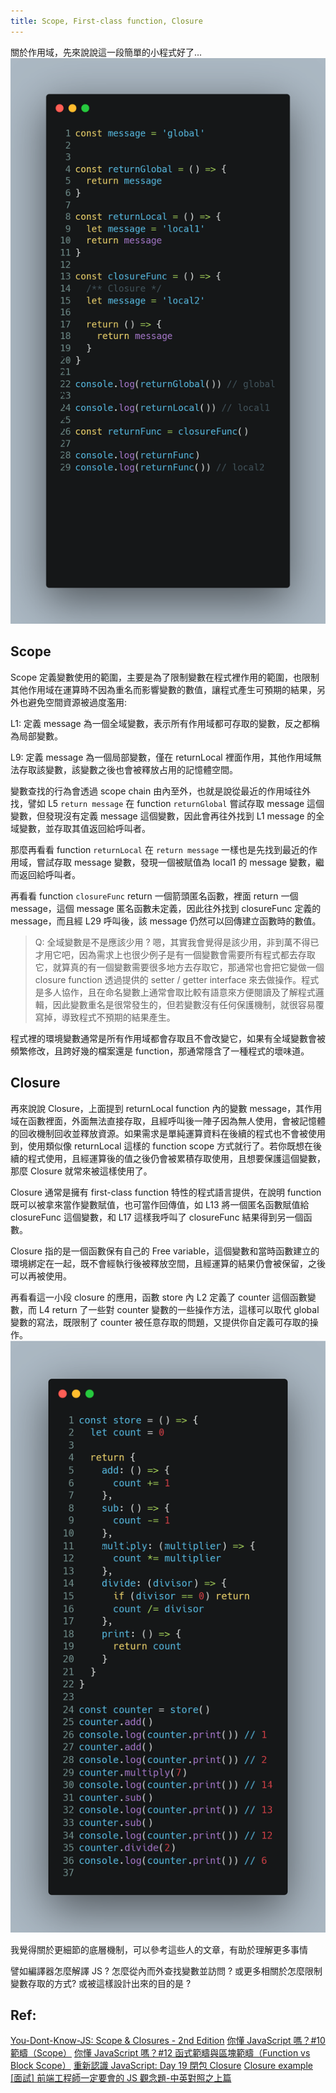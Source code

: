 ```yaml
---
title: Scope, First-class function, Closure
---
```


關於作用域，先來說說這一段簡單的小程式好了...
![](/images/20221204/js-scope.png)

## Scope
Scope 定義變數使用的範圍，主要是為了限制變數在程式裡作用的範圍，也限制其他作用域在運算時不因為重名而影響變數的數值，讓程式產生可預期的結果，另外也避免空間資源被過度濫用:

L1: 定義 message 為一個全域變數，表示所有作用域都可存取的變數，反之都稱為局部變數。

L9: 定義 message 為一個局部變數，僅在 returnLocal 裡面作用，其他作用域無法存取該變數，該變數之後也會被釋放占用的記憶體空間。

變數查找的行為會透過 scope chain 由內至外，也就是說從最近的作用域往外找，譬如 L5 `return message` 在 function `returnGlobal` 嘗試存取 message 這個變數，但發現沒有定義 message 這個變數，因此會再往外找到 L1 message 的全域變數，並存取其值返回給呼叫者。

那麼再看看 function `returnLocal` 在 `return message` 一樣也是先找到最近的作用域，嘗試存取 message 變數，發現一個被賦值為 local1 的 message 變數，繼而返回給呼叫者。

再看看 function `closureFunc` return 一個箭頭匿名函數，裡面 return 一個 message，這個 message 匿名函數未定義，因此往外找到 closureFunc 定義的 message，而且經 L29 呼叫後，該 message 仍然可以回傳建立函數時的數值。

> Q: 全域變數是不是應該少用 ?
嗯，其實我會覺得是該少用，非到萬不得已才用它吧，因為需求上也很少例子是有一個變數會需要所有程式都去存取它，就算真的有一個變數需要很多地方去存取它，那通常也會把它變做一個 closure function 透過提供的 setter / getter interface 來去做操作。程式是多人協作，且在命名變數上通常會取比較有語意來方便閱讀及了解程式邏輯，因此變數重名是很常發生的，但若變數沒有任何保護機制，就很容易覆寫掉，導致程式不預期的結果產生。

程式裡的環境變數通常是所有作用域都會存取且不會改變它，如果有全域變數會被頻繁修改，且跨好幾的檔案還是 function，那通常隱含了一種程式的壞味道。

## Closure

再來說說 Closure，上面提到 returnLocal function 內的變數 message，其作用域在函數裡面，外面無法直接存取，且經呼叫後一陣子因為無人使用，會被記憶體的回收機制回收並釋放資源。如果需求是單純運算資料在後續的程式也不會被使用到，使用類似像 returnLocal 這樣的 function scope 方式就行了。若你既想在後續的程式使用，且經運算後的值之後仍會被累積存取使用，且想要保護這個變數，那麼 Closure 就常來被這樣使用了。

Closure 通常是擁有 first-class function 特性的程式語言提供，在說明 function 既可以被拿來當作變數賦值，也可當作回傳值，如 L13 將一個匿名函數賦值給 closureFunc 這個變數，和 L17 這樣我呼叫了 closureFunc 結果得到另一個函數。

Closure 指的是一個函數保有自己的 Free variable，這個變數和當時函數建立的環境綁定在一起，既不會經執行後被釋放空間，且經運算的結果仍會被保留，之後可以再被使用。

再看看這一小段 closure 的應用，函數 store 內 L2 定義了 counter 這個函數變數，而 L4 return 了一些對 counter 變數的一些操作方法，這樣可以取代 global 變數的寫法，既限制了 counter 被任意存取的問題，又提供你自定義可存取的操作。
![](/images/20221204/closure.png)

我覺得關於更細節的底層機制，可以參考這些人的文章，有助於理解更多事情

譬如編譯器怎麼解譯 JS ? 怎麼從內而外查找變數並訪問 ? 或更多相關於怎麼限制變數存取的方式?
或被這樣設計出來的目的是 ?

## Ref:
[You-Dont-Know-JS: Scope & Closures - 2nd Edition](https://github.com/getify/You-Dont-Know-JS/blob/2nd-ed/scope-closures/ch1.md)
[你懂 JavaScript 嗎？#10 範疇（Scope）](https://www.cythilya.tw/2018/10/17/what-is-scope/)
[你懂 JavaScript 嗎？#12 函式範疇與區塊範疇（Function vs Block Scope）](https://www.cythilya.tw/2018/10/19/function-vs-block-scope/)
[重新認識 JavaScript: Day 19 閉包 Closure](https://ithelp.ithome.com.tw/articles/10193009)
[Closure example](https://openhome.cc/zh-tw/javascript/function/closure/)
[[面試] 前端工程師一定要會的 JS 觀念題-中英對照之上篇](https://medium.com/starbugs/%E9%9D%A2%E8%A9%A6-%E5%89%8D%E7%AB%AF%E5%B7%A5%E7%A8%8B%E5%B8%AB%E4%B8%80%E5%AE%9A%E8%A6%81%E6%9C%83%E7%9A%84-js-%E8%A7%80%E5%BF%B5%E9%A1%8C-%E4%B8%AD%E8%8B%B1%E5%B0%8D%E7%85%A7%E4%B9%8B%E4%B8%8A%E7%AF%87-3b0a3feda14f)